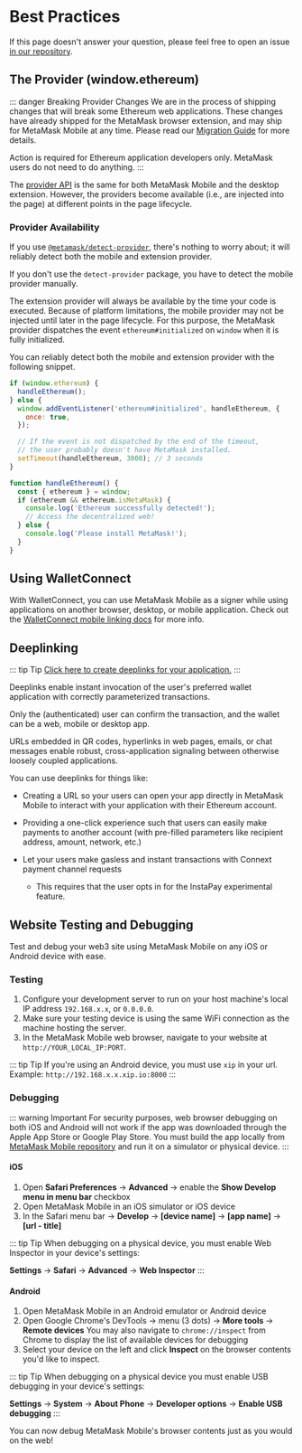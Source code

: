 # Best Practices

If this page doesn't answer your question, please feel free to open an issue [in our repository](https://github.com/MetaMask/metamask-mobile).

## The Provider (window.ethereum)

::: danger Breaking Provider Changes
We are in the process of shipping changes that will break some Ethereum web applications.
These changes have already shipped for the MetaMask browser extension, and may ship for MetaMask Mobile at any time.
Please read our [Migration Guide](./provider-migration.html) for more details.

Action is required for Ethereum application developers only.
MetaMask users do not need to do anything.
:::

The [provider API](./ethereum-provider.html) is the same for both MetaMask Mobile and the desktop extension.
However, the providers become available (i.e., are injected into the page) at different points in the page lifecycle.

### Provider Availability

If you use [`@metamask/detect-provider`](https://npmjs.com/package/@metamask/detect-provider), there's nothing to worry about; it will reliably detect both the mobile and extension provider.

If you don't use the `detect-provider` package, you have to detect the mobile provider manually.

The extension provider will always be available by the time your code is executed.
Because of platform limitations, the mobile provider may not be injected until later in the page lifecycle.
For this purpose, the MetaMask provider dispatches the event `ethereum#initialized` on `window` when it is fully initialized.

You can reliably detect both the mobile and extension provider with the following snippet.

```javascript
if (window.ethereum) {
  handleEthereum();
} else {
  window.addEventListener('ethereum#initialized', handleEthereum, {
    once: true,
  });

  // If the event is not dispatched by the end of the timeout,
  // the user probably doesn't have MetaMask installed.
  setTimeout(handleEthereum, 3000); // 3 seconds
}

function handleEthereum() {
  const { ethereum } = window;
  if (ethereum && ethereum.isMetaMask) {
    console.log('Ethereum successfully detected!');
    // Access the decentralized web!
  } else {
    console.log('Please install MetaMask!');
  }
}
```

## Using WalletConnect

With WalletConnect, you can use MetaMask Mobile as a signer while using applications on another browser, desktop, or mobile application.
Check out the [WalletConnect mobile linking docs](https://docs.walletconnect.org/mobile-linking) for more info.

## Deeplinking

::: tip Tip
[Click here to create deeplinks for your application.](https://metamask.github.io/metamask-deeplinks/#)
:::

Deeplinks enable instant invocation of the user's preferred wallet application with correctly parameterized transactions.

Only the (authenticated) user can confirm the transaction, and the wallet can be a web, mobile or desktop app.

URLs embedded in QR codes, hyperlinks in web pages, emails, or chat messages enable robust, cross-application signaling between otherwise loosely coupled applications.

You can use deeplinks for things like:

- Creating a URL so your users can open your app directly in MetaMask Mobile to interact with your application with their Ethereum account.

- Providing a one-click experience such that users can easily make payments to another account (with pre-filled parameters like recipient address, amount, network, etc.)

- Let your users make gasless and instant transactions with Connext payment channel requests
  - This requires that the user opts in for the InstaPay experimental feature.

## Website Testing and Debugging

Test and debug your web3 site using MetaMask Mobile on any iOS or Android device with ease.

### Testing

1. Configure your development server to run on your host machine's local IP address `192.168.x.x`, or `0.0.0.0`.
2. Make sure your testing device is using the same WiFi connection as the machine hosting the server.
3. In the MetaMask Mobile web browser, navigate to your website at `http://YOUR_LOCAL_IP:PORT`.

::: tip Tip
If you're using an Android device, you must use `xip` in your url. Example: `http://192.168.x.x.xip.io:8000`
:::

### Debugging

::: warning Important
For security purposes, web browser debugging on both iOS and Android will not work if the app was downloaded through the Apple App Store or Google Play Store.
You must build the app locally from [MetaMask Mobile repository](https://github.com/MetaMask/metamask-mobile) and run it on a simulator or physical device.
:::

#### iOS

1. Open **Safari Preferences** -> **Advanced** -> enable the **Show Develop menu in menu bar** checkbox
2. Open MetaMask Mobile in an iOS simulator or iOS device
3. In the Safari menu bar -> **Develop** -> **[device name]** -> **[app name]** -> **[url - title]**

::: tip Tip
When debugging on a physical device, you must enable Web Inspector in your device's settings:

**Settings** -> **Safari** -> **Advanced** -> **Web Inspector**
:::

#### Android

1. Open MetaMask Mobile in an Android emulator or Android device
2. Open Google Chrome's DevTools -> menu (3 dots) -> **More tools** -> **Remote devices**
   You may also navigate to `chrome://inspect` from Chrome to display the list of available devices for debugging
3. Select your device on the left and click **Inspect** on the browser contents you'd like to inspect.

::: tip Tip
When debugging on a physical device you must enable USB debugging in your device's settings:

**Settings** -> **System** -> **About Phone** -> **Developer options** -> **Enable USB debugging**
:::

You can now debug MetaMask Mobile's browser contents just as you would on the web!
